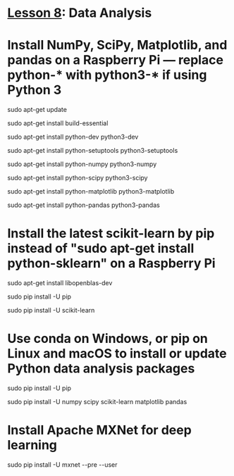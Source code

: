 # <a href="https://goo.gl/ibFiqR">Lesson 8</a>: Data Analysis

# Install NumPy, SciPy, Matplotlib, and pandas on a Raspberry Pi — replace python-* with python3-* if using Python 3

sudo apt-get update

sudo apt-get install build-essential

sudo apt-get install python-dev python3-dev

sudo apt-get install python-setuptools python3-setuptools

sudo apt-get install python-numpy python3-numpy

sudo apt-get install python-scipy python3-scipy

sudo apt-get install python-matplotlib python3-matplotlib

sudo apt-get install python-pandas python3-pandas

# Install the latest scikit-learn by pip instead of "sudo apt-get install python-sklearn" on a Raspberry Pi

sudo apt-get install libopenblas-dev

sudo pip install -U pip

sudo pip install -U scikit-learn

# Use conda on Windows, or pip on Linux and macOS to install or update Python data analysis packages

sudo pip install -U pip 

sudo pip install -U numpy scipy scikit-learn matplotlib pandas

# Install Apache MXNet for deep learning

sudo pip install -U mxnet --pre --user
